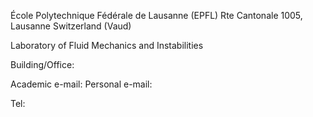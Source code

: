 École Polytechnique Fédérale de Lausanne (EPFL)
Rte Cantonale 1005, Lausanne
Switzerland (Vaud)

Laboratory of Fluid Mechanics and Instabilities

Building/Office:

Academic e-mail: 
Personal e-mail: 

Tel: 
